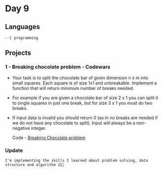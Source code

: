 # Day 9

## Languages
```
- C programming
```


## Projects
### 1 - Breaking chocolate problem - Codewars
- Your task is to split the chocolate bar of given dimension n x m into small squares. Each square is of size 1x1 and unbreakable. Implement a function that will return minimum number of breaks needed.

- For example if you are given a chocolate bar of size 2 x 1 you can split it to single squares in just one break, but for size 3 x 1 you must do two breaks.

- If input data is invalid you should return 0 (as in no breaks are needed if we do not have any chocolate to split). Input will always be a non-negative integer.

    Code - [Breaking Chocolate problem](https://github.com/bibhestee/100daysOfCode/day%12/breaking_chocolate.c)

### Update
```
I'm implementing the skills I learned about problem solving, data structure and algorithm 😊🎉
```
